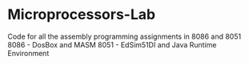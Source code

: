 # Microprocessors-Lab
Code for all the assembly programming assignments in 8086 and 8051
8086 - DosBox and MASM
8051 - EdSim51DI and Java Runtime Environment
